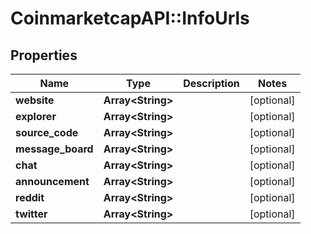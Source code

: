 # CoinmarketcapAPI::InfoUrls

## Properties
Name | Type | Description | Notes
------------ | ------------- | ------------- | -------------
**website** | **Array&lt;String&gt;** |  | [optional] 
**explorer** | **Array&lt;String&gt;** |  | [optional] 
**source_code** | **Array&lt;String&gt;** |  | [optional] 
**message_board** | **Array&lt;String&gt;** |  | [optional] 
**chat** | **Array&lt;String&gt;** |  | [optional] 
**announcement** | **Array&lt;String&gt;** |  | [optional] 
**reddit** | **Array&lt;String&gt;** |  | [optional] 
**twitter** | **Array&lt;String&gt;** |  | [optional] 


